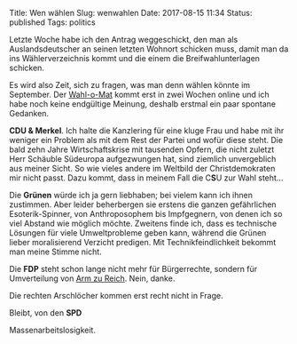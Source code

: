 Title: Wen wählen
Slug: wenwahlen
Date: 2017-08-15 11:34
Status: published
Tags: politics

Letzte Woche  habe ich den Antrag weggeschickt, den man als Auslandsdeutscher
an seinen letzten Wohnort schicken muss, damit man da ins Wählerverzeichnis
kommt und die einem die Breifwahlunterlagen schicken.

Es wird also Zeit, sich zu fragen, was man denn wählen könnte im September. Der
[Wahl-o-Mat](http://www.bpb.de/politik/wahlen/wahl-o-mat/) kommt erst in zwei
Wochen online und ich habe noch keine endgültige Meinung, deshalb erstmal ein
paar spontane Gedanken.

**CDU & Merkel**. Ich halte die Kanzlering für eine kluge Frau und habe mit ihr
weniger ein Problem als mit dem Rest der Partei und wofür diese steht. Die bald
zehn Jahre Wirtschaftskrise mit tausenden Opfern, die nicht zuletzt Herr
Schäuble Südeuropa aufgezwungen hat, sind ziemlich unvergeblich aus meiner
Sicht. So wie vieles andere im Weltbild der Christdemokraten mir nicht passt.
Dazu kommt, dass in meinem Fall die C**S**U zur Wahl steht...

Die **Grünen** würde ich ja gern liebhaben; bei vielem kann ich ihnen
zustimmen. Aber leider beherbergen sie erstens die ganzen gefährlichen
Esoterik-Spinner, von Anthroposophem bis Impfgegnern, von denen ich so viel
Abstand wie möglich möchte.
Zweitens finde ich, dass es technische Lösungen für viele Umweltprobleme geben kann,
während die Grünen lieber moralisierend Verzicht predigen. Mit Technikfeindlichkeit
bekommt man meine Stimme nicht.

Die **FDP** steht schon lange nicht mehr für Bürgerrechte, sondern für
Umverteilung von [Arm zu
Reich](https://commons.wikimedia.org/wiki/File:US_productivity_and_real_wages_DE.svg).
Nein, danke.

Die rechten Arschlöcher kommen erst recht nicht in Frage.

Bleibt, von den **SPD**



Massenarbeitslosigkeit.
